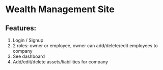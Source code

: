 # Wealth Management Site

## Features:

1. Login / Signup
2. 2 roles: owner or employee, owner can add/delete/edit employees to company
3. See dashboard
4. Add/edit/delete assets/liabilities for company